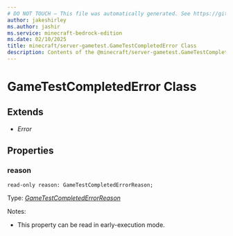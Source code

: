 ```yaml
---
# DO NOT TOUCH — This file was automatically generated. See https://github.com/mojang/minecraftapidocsgenerator to modify descriptions, examples, etc.
author: jakeshirley
ms.author: jashir
ms.service: minecraft-bedrock-edition
ms.date: 02/10/2025
title: minecraft/server-gametest.GameTestCompletedError Class
description: Contents of the @minecraft/server-gametest.GameTestCompletedError class.
---
```

# GameTestCompletedError Class

## Extends
- *Error*

## Properties

### **reason**
`read-only reason: GameTestCompletedErrorReason;`

Type: [*GameTestCompletedErrorReason*](GameTestCompletedErrorReason.md)

Notes:
  - This property can be read in early-execution mode.
